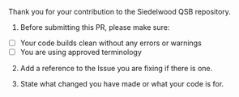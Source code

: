 Thank you for your contribution to the Siedelwood QSB repository. 

1. Before submitting this PR, please make sure:

- [ ] Your code builds clean without any errors or warnings
- [ ] You are using approved terminology

2. Add a reference to the Issue you are fixing if there is one.

3. State what changed you have made or what your code is for.